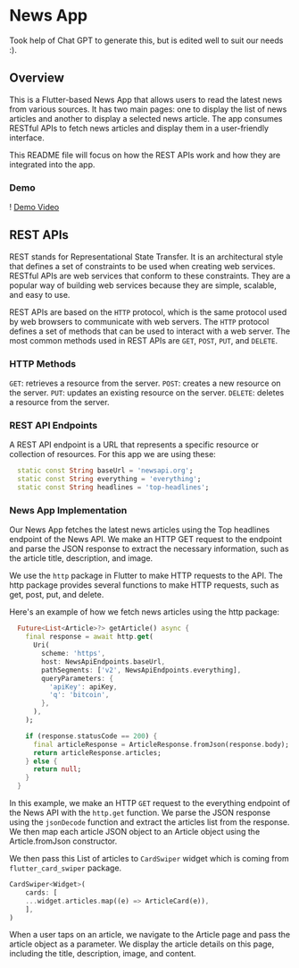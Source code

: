 
# News App

Took help of Chat GPT to generate this, but is edited well to suit our needs :).

## Overview
This is a Flutter-based News App that allows users to read the latest news from various sources. It has two main pages: one to display the list of news articles and another to display a selected news article. The app consumes RESTful APIs to fetch news articles and display them in a user-friendly interface.

This README file will focus on how the REST APIs work and how they are integrated into the app.

### Demo
! [Demo Video](./public/news_app_demo.gif)

## REST APIs
REST stands for Representational State Transfer. It is an architectural style that defines a set of constraints to be used when creating web services. RESTful APIs are web services that conform to these constraints. They are a popular way of building web services because they are simple, scalable, and easy to use.

REST APIs are based on the `HTTP` protocol, which is the same protocol used by web browsers to communicate with web servers. The `HTTP` protocol defines a set of methods that can be used to interact with a web server. The most common methods used in REST APIs are `GET`, `POST`, `PUT`, and `DELETE`.

### HTTP Methods
`GET`: retrieves a resource from the server.
`POST`: creates a new resource on the server.
`PUT`: updates an existing resource on the server.
`DELETE`: deletes a resource from the server.

### REST API Endpoints
A REST API endpoint is a URL that represents a specific resource or collection of resources. For this app we are using these:

```dart
  static const String baseUrl = 'newsapi.org';
  static const String everything = 'everything';
  static const String headlines = 'top-headlines';
```

### News App Implementation

Our News App fetches the latest news articles using the Top headlines endpoint of the News API. We make an HTTP GET request to the endpoint and parse the JSON response to extract the necessary information, such as the article title, description, and image.

We use the `http` package in Flutter to make HTTP requests to the API. The http package provides several functions to make HTTP requests, such as get, post, put, and delete.

Here's an example of how we fetch news articles using the http package:

```dart
  Future<List<Article>?> getArticle() async {
    final response = await http.get(
      Uri(
        scheme: 'https',
        host: NewsApiEndpoints.baseUrl,
        pathSegments: ['v2', NewsApiEndpoints.everything],
        queryParameters: {
          'apiKey': apiKey,
          'q': 'bitcoin',
        },
      ),
    );

    if (response.statusCode == 200) {
      final articleResponse = ArticleResponse.fromJson(response.body);
      return articleResponse.articles;
    } else {
      return null;
    }
  }
```
In this example, we make an HTTP `GET` request to the everything endpoint of the News API with the `http.get` function. We parse the JSON response using the `jsonDecode` function and extract the articles list from the response. We then map each article JSON object to an Article object using the Article.fromJson constructor.

We then pass this List of articles to `CardSwiper` widget which is coming from `flutter_card_swiper` package.

```dart
CardSwiper<Widget>(
    cards: [
    ...widget.articles.map((e) => ArticleCard(e)),
    ],
)
```

When a user taps on an article, we navigate to the Article page and pass the article object as a parameter. We display the article details on this page, including the title, description, image, and content.